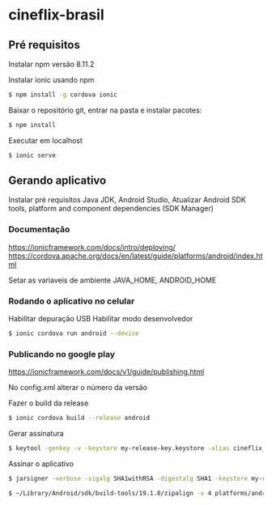 # cineflix-brasil

## Pré requisitos
Instalar npm versão 8.11.2

Instalar ionic usando npm
```sh
$ npm install -g cordova ionic
```

Baixar o repositório git, entrar na pasta e instalar pacotes:
```sh
$ npm install
```

Executar em localhost
```sh
$ ionic serve
```

## Gerando aplicativo

Instalar pré requisitos Java JDK, Android Studio, Atualizar Android SDK tools, platform and component dependencies (SDK Manager) 

### Documentação  

https://ionicframework.com/docs/intro/deploying/
https://cordova.apache.org/docs/en/latest/guide/platforms/android/index.html

Setar as variaveis de ambiente JAVA_HOME, ANDROID_HOME

### Rodando o aplicativo no celular
Habilitar depuração USB
Habilitar modo desenvolvedor

```sh
$ ionic cordova run android --device
```

### Publicando no google play

https://ionicframework.com/docs/v1/guide/publishing.html

No config.xml alterar o número da versão

Fazer o build da release

```sh
$ ionic cordova build --release android
```

Gerar assinatura

```sh
$ keytool -genkey -v -keystore my-release-key.keystore -alias cineflix_key -keyalg RSA -keysize 2048 -validity 10000
```

Assinar o aplicativo

```sh
$ jarsigner -verbose -sigalg SHA1withRSA -digestalg SHA1 -keystore my-release-key.keystore platforms/android/build/outputs/apk/android-release-unsigned.apk cineflix_key

$ ~/Library/Android/sdk/build-tools/19.1.0/zipalign -v 4 platforms/android/build/outputs/apk/android-release-unsigned.apk CineflixBrasil.apk 
```








